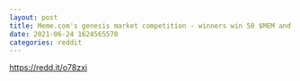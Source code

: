 ```yaml
--- 
layout: post 
title: Meme.com's genesis market competition - winners win 50 $MEM and have their meme listed 
date: 2021-06-24 1624565570 
categories: reddit 
--- 
```

https://redd.it/o78zxi